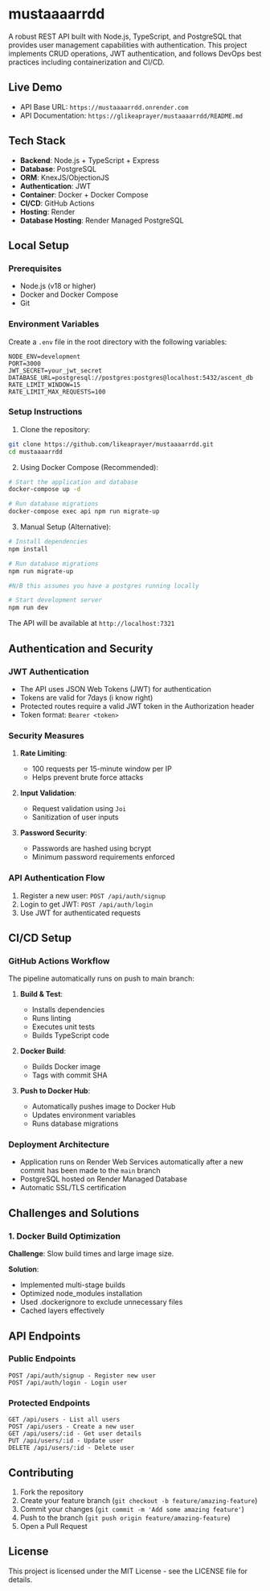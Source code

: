 # mustaaaarrdd

A robust REST API built with Node.js, TypeScript, and PostgreSQL that provides user management capabilities with authentication. This project implements CRUD operations, JWT authentication, and follows DevOps best practices including containerization and CI/CD.

## Live Demo
- API Base URL: `https://mustaaaarrdd.onrender.com`
- API Documentation: `https://glikeaprayer/mustaaaarrdd/README.md`

## Tech Stack
- **Backend**: Node.js + TypeScript + Express
- **Database**: PostgreSQL
- **ORM**: KnexJS/ObjectionJS
- **Authentication**: JWT
- **Container**: Docker + Docker Compose
- **CI/CD**: GitHub Actions
- **Hosting**: Render
- **Database Hosting**: Render Managed PostgreSQL

## Local Setup

### Prerequisites
- Node.js (v18 or higher)
- Docker and Docker Compose
- Git

### Environment Variables
Create a `.env` file in the root directory with the following variables:
```
NODE_ENV=development
PORT=3000
JWT_SECRET=your_jwt_secret
DATABASE_URL=postgresql://postgres:postgres@localhost:5432/ascent_db
RATE_LIMIT_WINDOW=15
RATE_LIMIT_MAX_REQUESTS=100
```

### Setup Instructions

1. Clone the repository:
```bash
git clone https://github.com/likeaprayer/mustaaaarrdd.git
cd mustaaaarrdd
```

2. Using Docker Compose (Recommended):
```bash
# Start the application and database
docker-compose up -d

# Run database migrations
docker-compose exec api npm run migrate-up
```

3. Manual Setup (Alternative):
```bash
# Install dependencies
npm install

# Run database migrations
npm run migrate-up 

#N/B this assumes you have a postgres running locally

# Start development server
npm run dev
```

The API will be available at `http://localhost:7321`

## Authentication and Security

### JWT Authentication
- The API uses JSON Web Tokens (JWT) for authentication
- Tokens are valid for 7days (i know right)
- Protected routes require a valid JWT token in the Authorization header
- Token format: `Bearer <token>`

### Security Measures
1. **Rate Limiting**:
   - 100 requests per 15-minute window per IP
   - Helps prevent brute force attacks

2. **Input Validation**:
   - Request validation using `Joi`
   - Sanitization of user inputs

3. **Password Security**:
   - Passwords are hashed using bcrypt
   - Minimum password requirements enforced

### API Authentication Flow
1. Register a new user: `POST /api/auth/signup`
2. Login to get JWT: `POST /api/auth/login`
3. Use JWT for authenticated requests

## CI/CD Setup

### GitHub Actions Workflow
The pipeline automatically runs on push to main branch:

1. **Build & Test**:
   - Installs dependencies
   - Runs linting
   - Executes unit tests
   - Builds TypeScript code

2. **Docker Build**:
   - Builds Docker image
   - Tags with commit SHA

3. **Push to Docker Hub**:
   - Automatically pushes image to Docker Hub
   - Updates environment variables
   - Runs database migrations

### Deployment Architecture
- Application runs on Render Web Services automatically after a new commit has been made to the `main` branch
- PostgreSQL hosted on Render Managed Database
- Automatic SSL/TLS certification

## Challenges and Solutions

### 1. Docker Build Optimization
**Challenge**: Slow build times and large image size.

**Solution**:
- Implemented multi-stage builds
- Optimized node_modules installation
- Used .dockerignore to exclude unnecessary files
- Cached layers effectively


## API Endpoints

### Public Endpoints
```
POST /api/auth/signup - Register new user
POST /api/auth/login - Login user
```

### Protected Endpoints
```
GET /api/users - List all users
POST /api/users - Create a new user
GET /api/users/:id - Get user details
PUT /api/users/:id - Update user
DELETE /api/users/:id - Delete user
```

## Contributing

1. Fork the repository
2. Create your feature branch (`git checkout -b feature/amazing-feature`)
3. Commit your changes (`git commit -m 'Add some amazing feature'`)
4. Push to the branch (`git push origin feature/amazing-feature`)
5. Open a Pull Request

## License

This project is licensed under the MIT License - see the LICENSE file for details.